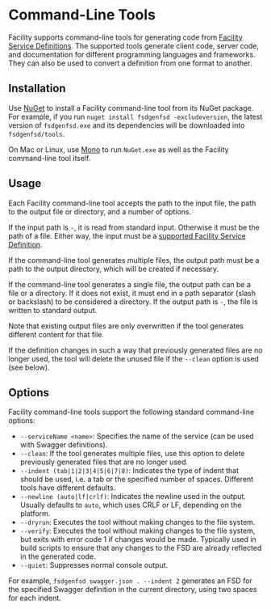 # Command-Line Tools

Facility supports command-line tools for generating code from [Facility Service Definitions](/define/fsd). The supported tools generate client code, server code, and documentation for different programming languages and frameworks. They can also be used to convert a definition from one format to another.

## Installation

Use [NuGet](https://www.nuget.org/) to install a Facility command-line tool from its NuGet package. For example, if you run `nuget install fsdgenfsd -excludeversion`, the latest version of `fsdgenfsd.exe` and its dependencies will be downloaded into `fsdgenfsd/tools`.

On Mac or Linux, use [Mono](http://www.mono-project.com/) to run `NuGet.exe` as well as the Facility command-line tool itself.

## Usage

Each Facility command-line tool accepts the path to the input file, the path to the output file or directory, and a number of options.

If the input path is `-`, it is read from standard input. Otherwise it must be the path of a file. Either way, the input must be a [supported Facility Service Definition](/define/fsd).

If the command-line tool generates multiple files, the output path must be a path to the output directory, which will be created if necessary.

If the command-line tool generates a single file, the output path can be a file or a directory. If it does not exist, it must end in a path separator (slash or backslash) to be considered a directory. If the output path is `-`, the file is written to standard output.

Note that existing output files are only overwritten if the tool generates different content for that file.

If the definition changes in such a way that previously generated files are no longer used, the tool will delete the unused file if the `--clean` option is used (see below).

## Options

Facility command-line tools support the following standard command-line options:

* `--serviceName <name>`: Specifies the name of the service (can be used with Swagger definitions).
* `--clean`: If the tool generates multiple files, use this option to delete previously generated files that are no longer used.
* `--indent (tab|1|2|3|4|5|6|7|8)`: Indicates the type of indent that should be used, i.e. a tab or the specified number of spaces. Different tools have different defaults.
* `--newline (auto|lf|crlf)`: Indicates the newline used in the output. Usually defaults to `auto`, which uses CRLF or LF, depending on the platform.
* `--dryrun`: Executes the tool without making changes to the file system.
* `--verify`: Executes the tool without making changes to the file system, but exits with error code 1 if changes would be made. Typically used in build scripts to ensure that any changes to the FSD are already reflected in the generated code.
* `--quiet`: Suppresses normal console output.

For example, `fsdgenfsd swagger.json . --indent 2` generates an FSD for the specified Swagger definition in the current directory, using two spaces for each indent.
